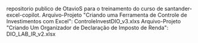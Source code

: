repositorio publico de OtavioS para o treinamento do curso de santander-excel-copilot.
Arquivo-Projeto "Criando uma Ferramenta de Controle de Investimentos com Excel": ControleInvestDIO_v3.xlxs
Arquivo-Projeto "Criando Um Organizador de Declaração de Imposto de Renda": DIO_LAB_IR_v2.xlsx


